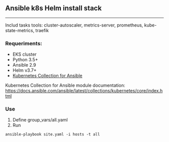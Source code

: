 ## Ansible k8s Helm install stack

---

Includ tasks tools: cluster-autoscaler, metrics-server, prometheus, kube-state-metrics, traefik

### Requeriments:

* EKS cluster
* Python 3.5+
* Ansible 2.9
* Helm v3.7+
* [Kubernetes Collection for Ansible](https://galaxy.ansible.com/kubernetes/core?extIdCarryOver=true&sc_cid=701f2000001OH7YAAW)

Kubernetes Collection for Ansible module documentation: https://docs.ansible.com/ansible/latest/collections/kubernetes/core/index.html

### Use

1. Define group_vars/all.yaml
2. Run
```
ansible-playbook site.yaml -i hosts -t all
